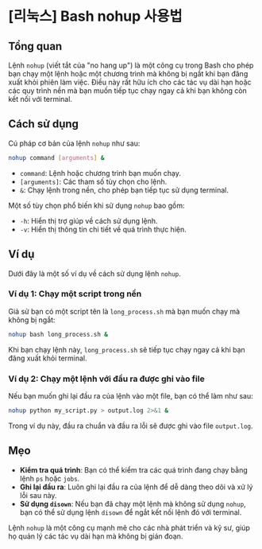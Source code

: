 # [리눅스] Bash nohup 사용법

## Tổng quan
Lệnh `nohup` (viết tắt của "no hang up") là một công cụ trong Bash cho phép bạn chạy một lệnh hoặc một chương trình mà không bị ngắt khi bạn đăng xuất khỏi phiên làm việc. Điều này rất hữu ích cho các tác vụ dài hạn hoặc các quy trình nền mà bạn muốn tiếp tục chạy ngay cả khi bạn không còn kết nối với terminal.

## Cách sử dụng
Cú pháp cơ bản của lệnh `nohup` như sau:

```bash
nohup command [arguments] &
```

- `command`: Lệnh hoặc chương trình bạn muốn chạy.
- `[arguments]`: Các tham số tùy chọn cho lệnh.
- `&`: Chạy lệnh trong nền, cho phép bạn tiếp tục sử dụng terminal.

Một số tùy chọn phổ biến khi sử dụng `nohup` bao gồm:
- `-h`: Hiển thị trợ giúp về cách sử dụng lệnh.
- `-v`: Hiển thị thông tin chi tiết về quá trình thực hiện.

## Ví dụ
Dưới đây là một số ví dụ về cách sử dụng lệnh `nohup`.

### Ví dụ 1: Chạy một script trong nền
Giả sử bạn có một script tên là `long_process.sh` mà bạn muốn chạy mà không bị ngắt:

```bash
nohup bash long_process.sh &
```

Khi bạn chạy lệnh này, `long_process.sh` sẽ tiếp tục chạy ngay cả khi bạn đăng xuất khỏi terminal.

### Ví dụ 2: Chạy một lệnh với đầu ra được ghi vào file
Nếu bạn muốn ghi lại đầu ra của lệnh vào một file, bạn có thể làm như sau:

```bash
nohup python my_script.py > output.log 2>&1 &
```

Trong ví dụ này, đầu ra chuẩn và đầu ra lỗi sẽ được ghi vào file `output.log`.

## Mẹo
- **Kiểm tra quá trình**: Bạn có thể kiểm tra các quá trình đang chạy bằng lệnh `ps` hoặc `jobs`.
- **Ghi lại đầu ra**: Luôn ghi lại đầu ra của lệnh để dễ dàng theo dõi và xử lý lỗi sau này.
- **Sử dụng `disown`**: Nếu bạn đã chạy một lệnh mà không sử dụng `nohup`, bạn có thể sử dụng lệnh `disown` để ngắt kết nối lệnh đó với terminal.

Lệnh `nohup` là một công cụ mạnh mẽ cho các nhà phát triển và kỹ sư, giúp họ quản lý các tác vụ dài hạn mà không bị gián đoạn.